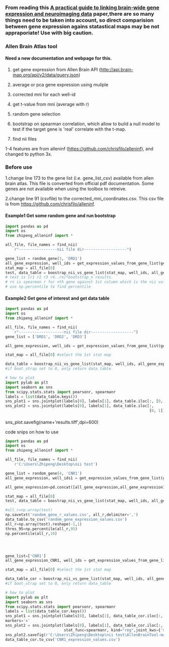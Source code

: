 ### From reading this [A practical guide to linking brain-wide gene expression and neuroimaging data](https://www.biorxiv.org/content/early/2018/07/30/380089) paper,there are so many things need to be taken into account, so direct comparision between gene expression agains statastical maps may be not appraporiate! Use with big caution.

### Allen Brain Atlas tool

#### Need a new documentation and webpage for this.



1. get gene expression from Allen Brain API (http://api.brain-map.org/api/v2/data/query.json)


2. average or pca gene expression using muliple
3. corrected mni for each well-id
4. get t-value from mni (average with r)
5. random gene selection
6. bootstrap on spearman correlation, which allow to build a null model to test if the target gene is 'real' correlate with the t-map.
7. find nii files

1-4 features are from alleninf (https://github.com/chrisfilo/alleninf), and changed to python 3x. 



### Before use

1.change line 173 to the gene list (i.e. gene_list_csv) available from allen brain atlas. This file is converted from official pdf documentation. Some genes are not available when using the toolbox to retreive. 

2.change line 91 (csvfile) to the corrected_mni_coordinates.csv. This csv file is from https://github.com/chrisfilo/alleninf. 



#### Example1 Get some random gene and run bootstrap

```python
import pandas as pd
import os
from zhipeng_alleninf import *

all_file, file_names = find_nii(
    r"-----------------nii file dir-------------------")

gene_list = random_gene(3, 'DRD1')
all_gene_expression, well_ids = get_expression_values_from_gene_list(gene_list)
stat_map = all_file[0]
test, data_table = boostrap_nii_vs_gene_list(stat_map, well_ids, all_gene_expression, boot_n=500)
# test is [r1 r2 r3 r4..rn]*bootstrap_n results.
# rn is spearman r for nth gene against 1st column which is the nii values.
# use np.percentile to find percentile
```

#### Example2 Get gene of interest and get data table

```python
import pandas as pd
import os
from zhipeng_alleninf import *

all_file, file_names = find_nii(
    r"--------------------nii file dir-------------------")
gene_list = ['DRD1', 'DRD2', 'DRD3']

all_gene_expression, well_ids = get_expression_values_from_gene_list(gene_list)

stat_map = all_file[0] #select the 1st stat map

data_table = boostrap_nii_vs_gene_list(stat_map, well_ids, all_gene_expression, boot_n=0)
#if boot_strap set to 0, only return data_table

# how to plot
import pylab as plt
import seaborn as sns
from scipy.stats.stats import pearsonr, spearmanr
labels = list(data_table.keys())
sns_plot1 = sns.jointplot(labels[0], labels[1], data_table.iloc[:, [0, 1]], kind="reg")
sns_plot2 = sns.jointplot(labels[0], labels[1], data_table.iloc[:,
                                                                [0, 1]], stat_func=spearmanr, kind="reg")
```

#### 
sns_plot.savefig(name+'results.tiff',dpi=600)









code snips on how to use
```python
import pandas as pd
import os
from zhipeng_alleninf import *

all_file, file_names = find_nii(
    r'C:\Users\Zhipeng\Desktop\nii test')

gene_list = random_gene(4, 'CNR1')
all_gene_expression, well_ids1 = get_expression_values_from_gene_list(gene_list)

all_gene_expression=pd.concat([all_gene_expression,all_gene_expression1],axis=1)

stat_map = all_file[0]
test, data_table = boostrap_nii_vs_gene_list(stat_map, well_ids, all_gene_expression, boot_n=5000)

#all_r=np.array(test)
np.savetxt('random_gene_r_values.csv', all_r,delimiter=',')
data_table.to_csv('random_gene_expression_values.csv')
all_r=np.array(test).reshape(-1,1)
thres_95=np.percentile(all_r,95)
np.percentile(all_r,10)




gene_list=['CNR1']
all_gene_expression_CNR1, well_ids = get_expression_values_from_gene_list(gene_list)

stat_map = all_file[0] #select the 1st stat map

data_table_cor = boostrap_nii_vs_gene_list(stat_map, well_ids, all_gene_expression_CNR1, boot_n=0)
#if boot_strap set to 0, only return data_table

# how to plot
import pylab as plt
import seaborn as sns
from scipy.stats.stats import pearsonr, spearmanr
labels = list(data_table_cor.keys())
sns_plot1 = sns.jointplot(labels[0], labels[1], data_table_cor.iloc[:, [0, 1]], kind="reg")
markers='x'
sns_plot2 = sns.jointplot(labels[0], labels[1], data_table_cor.iloc[:,[0, 1]], 
                          stat_func=spearmanr, kind="reg",joint_kws={'marker':markers})
sns_plot2.savefig(r'C:\Users\Zhipeng\Desktop\nii test\AllenBrainTool-master\results.png',dpi=600)
data_table_cor.to_csv('CNR1_expression_values.csv')
```


